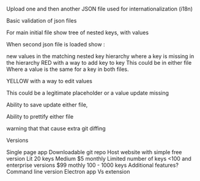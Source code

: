 Upload one and then another JSON file used for internationalization (i18n)

Basic validation of json files

For main initial file show tree of nested keys, with values

When second json file is loaded show :

new values in the matching nested key hierarchy
where a key is missing in the hierarchy
RED with a way to add key to key
This could be in either file
Where a value is the same for a key in both files.

YELLOW with a way to edit values

This could be a legitimate placeholder or a value update missing

Ability to save update either file,

Ability to prettify either file

warning that that cause extra git diffing

Versions

Single page app
Downloadable git repo
Host website with
simple free version
Lit 20 keys
Medium
$5 monthly
Limited number of keys <100
and enterprise versions
$99 mothly
100 - 1000 keys
Additional features?
Command line version
Electron app
Vs extension
